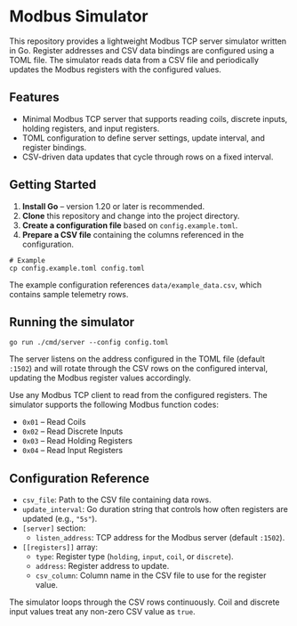 # Modbus Simulator

This repository provides a lightweight Modbus TCP server simulator written in Go.
Register addresses and CSV data bindings are configured using a TOML file. The
simulator reads data from a CSV file and periodically updates the Modbus
registers with the configured values.

## Features

- Minimal Modbus TCP server that supports reading coils, discrete inputs,
  holding registers, and input registers.
- TOML configuration to define server settings, update interval, and register
  bindings.
- CSV-driven data updates that cycle through rows on a fixed interval.

## Getting Started

1. **Install Go** – version 1.20 or later is recommended.
2. **Clone** this repository and change into the project directory.
3. **Create a configuration file** based on `config.example.toml`.
4. **Prepare a CSV file** containing the columns referenced in the
   configuration.

```
# Example
cp config.example.toml config.toml
```

The example configuration references `data/example_data.csv`, which contains
sample telemetry rows.

## Running the simulator

```
go run ./cmd/server --config config.toml
```

The server listens on the address configured in the TOML file (default `:1502`)
and will rotate through the CSV rows on the configured interval, updating the
Modbus register values accordingly.

Use any Modbus TCP client to read from the configured registers. The simulator
supports the following Modbus function codes:

- `0x01` – Read Coils
- `0x02` – Read Discrete Inputs
- `0x03` – Read Holding Registers
- `0x04` – Read Input Registers

## Configuration Reference

- `csv_file`: Path to the CSV file containing data rows.
- `update_interval`: Go duration string that controls how often registers are
  updated (e.g., `"5s"`).
- `[server]` section:
  - `listen_address`: TCP address for the Modbus server (default `:1502`).
- `[[registers]]` array:
  - `type`: Register type (`holding`, `input`, `coil`, or `discrete`).
  - `address`: Register address to update.
  - `csv_column`: Column name in the CSV file to use for the register value.

The simulator loops through the CSV rows continuously. Coil and discrete input
values treat any non-zero CSV value as `true`.
